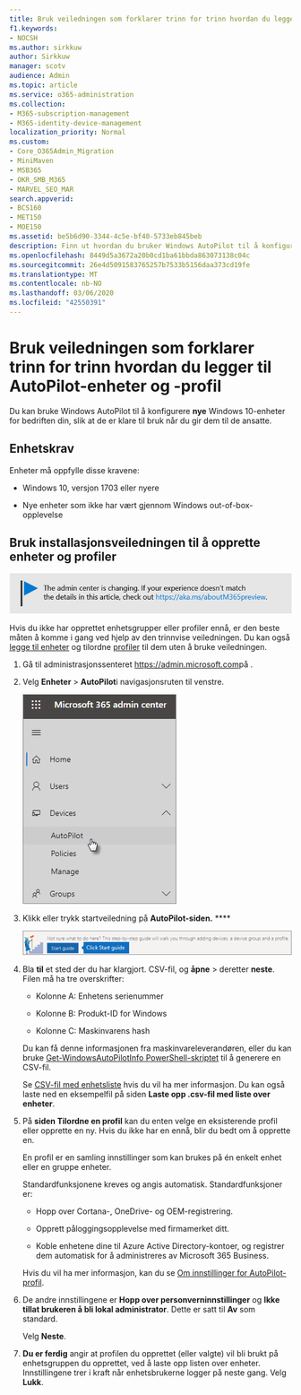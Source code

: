 ```yaml
---
title: Bruk veiledningen som forklarer trinn for trinn hvordan du legger til AutoPilot-enheter og -profil
f1.keywords:
- NOCSH
ms.author: sirkkuw
author: Sirkkuw
manager: scotv
audience: Admin
ms.topic: article
ms.service: o365-administration
ms.collection:
- M365-subscription-management
- M365-identity-device-management
localization_priority: Normal
ms.custom:
- Core_O365Admin_Migration
- MiniMaven
- MSB365
- OKR_SMB_M365
- MARVEL_SEO_MAR
search.appverid:
- BCS160
- MET150
- MOE150
ms.assetid: be5b6d90-3344-4c5e-bf40-5733eb845beb
description: Finn ut hvordan du bruker Windows AutoPilot til å konfigurere nye Windows 10-enheter for bedriften din, slik at de er klare for ansattbruk.
ms.openlocfilehash: 8449d5a3672a20b0cd1ba61bbda863073138c04c
ms.sourcegitcommit: 26e4d5091583765257b7533b5156daa373cd19fe
ms.translationtype: MT
ms.contentlocale: nb-NO
ms.lasthandoff: 03/06/2020
ms.locfileid: "42550391"
---
```

# <a name="use-the-step-by-step-guide-to-add-autopilot-devices-and-profile"></a>Bruk veiledningen som forklarer trinn for trinn hvordan du legger til AutoPilot-enheter og -profil

Du kan bruke Windows AutoPilot til å konfigurere **nye** Windows 10-enheter for bedriften din, slik at de er klare til bruk når du gir dem til de ansatte.
  
## <a name="device-requirements"></a>Enhetskrav

Enheter må oppfylle disse kravene:
  
- Windows 10, versjon 1703 eller nyere
    
- Nye enheter som ikke har vært gjennom Windows out-of-box-opplevelse
    
## <a name="use-the-setup-guide-to-create-devices-and-profiles"></a>Bruk installasjonsveiledningen til å opprette enheter og profiler

[![Etikett for å gi deg beskjed om at administrasjonssenteret endres. Du finner mer informasjon på aka.ms/aboutM365preview.](../media/m365admincenterchanging.png)](https://docs.microsoft.com/office365/admin/microsoft-365-admin-center-preview)

Hvis du ikke har opprettet enhetsgrupper eller profiler ennå, er den beste måten å komme i gang ved hjelp av den trinnvise veiledningen. Du kan også [legge til enheter](create-and-edit-autopilot-devices.md) og tilordne [profiler](create-and-edit-autopilot-profiles.md) til dem uten å bruke veiledningen. 
  
1. Gå til administrasjonssenteret <a href="https://go.microsoft.com/fwlink/p/?linkid=837890" target="_blank">https://admin.microsoft.com</a>på .

2. Velg **Enheter** \> **AutoPilot**i navigasjonsruten til venstre.

    ![Velg enheter i administrasjonssenteret og deretter AutoPilot.](../media/AutoPilot.png)
  
2. Klikk eller trykk startveiledning på **AutoPilot-siden.** ****
    
    ![Click Start guide for step-by-step instructions for Autopilot.](../media/31662655-d1e6-437d-87ea-c0dec5da56f7.png)
  
3. Bla **til** et sted der du har klargjort. CSV-fil, og **åpne** \> deretter **neste**. Filen må ha tre overskrifter:
    
    - Kolonne A: Enhetens serienummer
    
    - Kolonne B: Produkt-ID for Windows
    
    - Kolonne C: Maskinvarens hash
    
    Du kan få denne informasjonen fra maskinvareleverandøren, eller du kan bruke [Get-WindowsAutoPilotInfo PowerShell-skriptet](https://www.powershellgallery.com/packages/Get-WindowsAutoPilotInfo) til å generere en CSV-fil. 
    
    Se [CSV-fil med enhetsliste](https://support.office.com/article/932e3676-2491-49f0-9177-d893d2f5276e) hvis du vil ha mer informasjon. Du kan også laste ned en eksempelfil på siden **Laste opp .csv-fil med liste over enheter**. 
    
4. På **siden Tilordne en profil** kan du enten velge en eksisterende profil eller opprette en ny. Hvis du ikke har en ennå, blir du bedt om å opprette en. 
    
    En profil er en samling innstillinger som kan brukes på én enkelt enhet eller en gruppe enheter.
    
    Standardfunksjonene kreves og angis automatisk. Standardfunksjoner er:
    
    - Hopp over Cortana-, OneDrive- og OEM-registrering.
    
    - Opprett påloggingsopplevelse med firmamerket ditt.
    
    - Koble enhetene dine til Azure Active Directory-kontoer, og registrer dem automatisk for å administreres av Microsoft 365 Business.
    
    Hvis du vil ha mer informasjon, kan du se [Om innstillinger for AutoPilot-profil](autopilot-profile-settings.md). 
    
5. De andre innstillingene er **Hopp over personverninnstillinger** og **Ikke tillat brukeren å bli lokal administrator**. Dette er satt til **Av** som standard. 
    
    Velg **Neste**.
    
6. **Du er ferdig** angir at profilen du opprettet (eller valgte) vil bli brukt på enhetsgruppen du opprettet, ved å laste opp listen over enheter. Innstillingene trer i kraft når enhetsbrukerne logger på neste gang. Velg **Lukk**.
    
